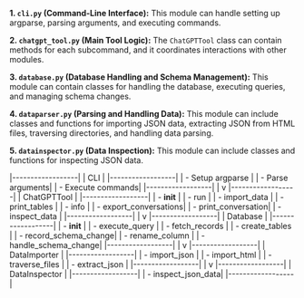 **1. `cli.py` (Command-Line Interface):**
This module can handle setting up argparse, parsing arguments, and executing commands.

**2. `chatgpt_tool.py` (Main Tool Logic):**
The `ChatGPTTool` class can contain methods for each subcommand, and it coordinates interactions with other modules.

**3. `database.py` (Database Handling and Schema Management):**
This module can contain classes for handling the database, executing queries, and managing schema changes.

**4. `dataparser.py` (Parsing and Handling Data):**
This module can include classes and functions for importing JSON data, extracting JSON from HTML files, traversing directories, and handling data parsing.

**5. `datainspector.py` (Data Inspection):**
This module can include classes and functions for inspecting JSON data.


|------------------|
|      CLI         |
|------------------|
| - Setup argparse |
| - Parse arguments|
| - Execute commands|
|------------------|
        |
        v
|------------------|
|   ChatGPTTool    |
|------------------|
| - __init__       |
| - run            |
| - import_data    |
| - print_tables   |
| - info           |
| - export_conversations|
| - print_conversation|
| - inspect_data   |
|------------------|
        |
        v
|------------------|
|    Database      |
|------------------|
| - __init__       |
| - execute_query  |
| - fetch_records  |
| - create_tables  |
| - record_schema_change|
| - rename_column  |
| - handle_schema_change|
|------------------|
        |
        v
|------------------|
|    DataImporter  |
|------------------|
| - import_json    |
| - import_html    |
| - traverse_files |
| - extract_json   |
|------------------|
        |
        v
|------------------|
|    DataInspector |
|------------------|
| - inspect_json_data|
|------------------|
